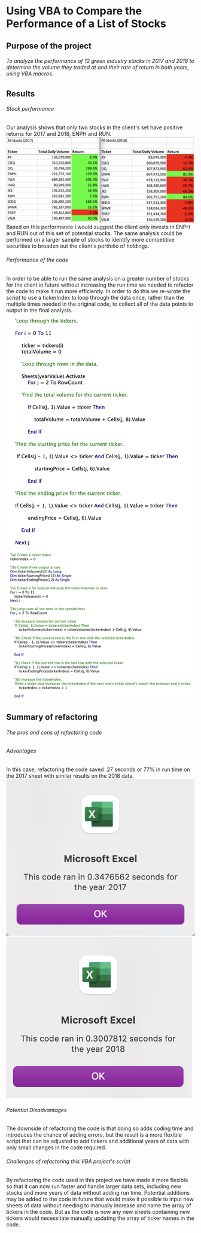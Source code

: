 # Using VBA to Compare the Performance of a List of Stocks 
## Purpose of the project
###### To analyze the performance of 12 green industry stocks in 2017 and 2018 to determine the volume they traded at and their rate of return in both years, using VBA macros.
## Results
###### Stock performance
Our analysis shows that only two stocks in the client's set have positive returns for 2017 and 2018, ENPH and RUN. ![Green Stocks 2017-2018 Performance](Images/2017-2018Performance.png)
Based on this performance I would suggest the client only invests in ENPH and RUN out of this set of potential stocks. The same analysis could be performed on a larger sample of stocks to identify more competitive securities to broaden out the client's portfolio of holdings.  
###### Performance of the code
In order to be able to run the same analysis on a greater number of stocks for the client in future without increasing the run time we needed to refactor the code to make it run more efficiently. In order to do this we re-wrote the script to use a tickerIndex to loop through the data once, rather than the multiple times needed in the original code, to collect all of the data points to output in the final analysis. ![Original Code Loops](Images/AllStocksOrigCodeLoop.png) ![Refactored Code Loop](Images/RefactoredCodeLoop.png)

## Summary of refactoring
###### The pros and cons of refactoring code
###### Advantages
In this case, refactoring the code saved .27 seconds or 77% in run time on the 2017 sheet with similar results on the 2018 data. ![Refactored Code Loop](Images/Orig_AllStocks_RunTime_2017.png) ![Refactored Code Loop](Images/Orig_AllStocks_RunTime_2018.png)
###### Potential Disadvantages
The downside of refactoring the code is that doing so adds coding time and introduces the chance of adding errors, but the result is a more flexible script that can be adjusted to add tickers and additional years of data with only small changes in the code required.

###### Challenges of refactoring this VBA project's script
By refactoring the code used in this project we have made it more flexible so that it can now run faster and handle larger data sets, including new stocks and more years of data without adding run time. Potential additions may be added to the code in future that would make it possible to input new sheets of data without needing to manually increase and name the array of tickers in the code. But as the code is now any new sheets containing new tickers would necessitate manually updating the array of ticker names in the code.

